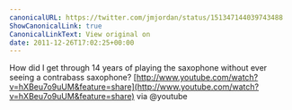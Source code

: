 ```yaml
---
canonicalURL: https://twitter.com/jmjordan/status/151347144039743488
ShowCanonicalLink: true
CanonicalLinkText: View original on
date: 2011-12-26T17:02:25+00:00
---
```

How did I get through 14 years of playing the saxophone without ever seeing a contrabass saxophone? [http://www.youtube.com/watch?v=hXBeu7o9uUM&feature=share](http://www.youtube.com/watch?v=hXBeu7o9uUM&feature=share) via @youtube